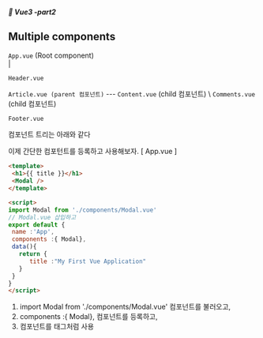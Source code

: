 ##### :cactus: Vue3 -part2

## Multiple components 
 ``` App.vue ```  (Root component)    
     |  
      
 ``` Header.vue  ```  
 
 ``` Article.vue (parent 컴포넌트) ```  ---  ``` Content.vue ``` (child 컴포넌트)
                                      \  ``` Comments.vue ``` (child 컴포넌트)

``` Footer.vue  ```   


컴포넌트 트리는 아래와 같다
 
 이제 간단한 컴포턴트를 등록하고 사용해보자.
 [ App.vue ]
 ```html
<template>
  <h1>{{ title }}</h1>
  <Modal />
</template>

<script>
import Modal from './components/Modal.vue'
// Modal.vue 삽입하고
export default {
  name :'App',
  components :{ Modal}, 
  data(){
    return {
       title :"My First Vue Application"
    }
  }
}
</script>
```
 
1) import Modal from './components/Modal.vue' 컴포넌트를 불러오고,  
2) components :{ Modal},  컴포넌트를 등록하고,   
3) <Modal />  컴포넌트를  태그처럼 사용
  
